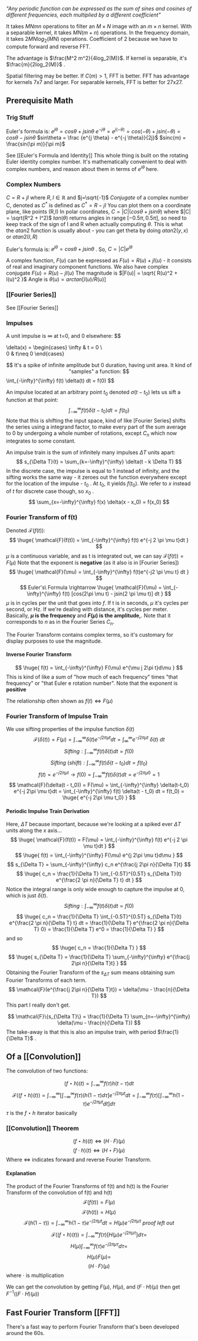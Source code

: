 *"Any periodic function can be expressed as the sum of sines and cosines of different frequencies, each multiplied by a different coefficient"*

It takes $MNmn$ operations to filter an $M \times N$ image with an $m \times n$ kernel. With a separable kernel, it takes $MN(m+n)$ operations. In the frequency domain, it takes $2MNlog_2(MN)$ operations. Coefficient of 2 because we have to compute forward and reverse FFT.

The advantage is $\frac{M^2 m^2}{4log_2(M)}$. If kernel is separable, it's $\frac{m}{2log_2(M)}$ .

Spatial filtering may be better. If $C(m) > 1$, FFT is better. FFT has advantage for kernels 7x7 and larger. For separable kernels, FFT is better for 27x27.

## Prerequisite Math
### Trig Stuff
Euler's formula is:
$e^{j\theta} = cos\theta + jsin\theta$ 
$e^{-j \theta} = e^{j (-\theta)} = cos(-\theta) + jsin(-\theta) = cos\theta - j sin\theta$
$sin\theta = \frac {e^{j \theta} - e^{-j \theta}}{2j}$
$sinc(m) = \frac{sin(\pi m)}{\pi m}$

See [[Euler's Formula and Identity]]
This whole thing is built on the rotating Euler identity complex number. It's mathematically convenient to deal with complex numbers, and reason about them in terms of $e^{i\theta}$ here. 

### Complex Numbers
$C = R+jI$ where $R,I \in \mathbb{R}$ and $j=\sqrt{-1}$
*Conjugate* of a complex number C, denoted as $C^*$ is defined as $C^* = R - jI$
You can plot them on a coordinate plane, like points (R,I)
In polar coordinates, $C=|C|(cos\theta + jsin\theta)$ where $|C| = \sqrt(R^2 + I^2)$
$tan(\theta)$ returns angles in range $[-0.5\pi, 0.5\pi]$, so need to keep track of the sign of I and R when actually computing $\theta$. This is what the $atan2$ function is usually about - you can get theta by doing $atan2(y,x)$ or $atan2(I, R)$ 

Euler's formula is:
$e^{j\theta} = cos\theta + jsin\theta$ . So, $C = |C|e^{j\theta}$ 

A complex function, $F(u)$ can be expressed as $F(u) = R(u) + jI(u)$ - it consists of real and imaginary component functions. 
We also have complex conjugate $F(u) = R(u) - jI(u)$ 
The magnitude is $|F(u)| = \sqrt{ R(u)^2 + I(u)^2 }$
Angle is $\theta(u) = arctan[I(u)/R(u)]$

### [[Fourier Series]]
See [[Fourier Series]]
### Impulses
A unit impulse is $\infty$ at t=0, and 0 elsewhere:
$$

\delta(x) = \begin{cases} 
  \infty & t = 0 \\  
  0 & t\neq 0
\end{cases}

$$
It's a spike of infinite amplitude but 0 duration, having unit area. It kind of "samples" a function:
$$
\int_{-\infty}^{\infty} f(t) \delta(t) dt = f(0)
$$

An impulse located at an arbitrary point $t_0$ denoted $\sigma(t-t_0)$ lets us sift a function at that point:
$$
\int_{-\infty}^{\infty} f(t) \delta(t - t_0) dt = f(t_0)
$$
Note that this is shifting the input space, kind of like [Fourier Series] shifts the series using a integrand factor, to make every part of the sum average to 0 by undergoing a whole number of rotations, except $C_n$ which now integrates to some constant. 

An impulse train is the sum of infinitely many impulses $\Delta T$ units apart:
$$
s_{\Delta T}(t) = \sum_{k=-\infty}^{\infty} \delta(t - k \Delta T)
$$
In the discrete case, the impulse is equal to 1 instead of infinity, and the sifting works the same way - it zeroes out the function everywhere except for the location of the impulse - $t_0$ . At $t_0$, it yields $f(t_0)$. We refer to $x$ instead of $t$ for discrete case though, so $x_0$ . 
$$
\sum_{x=-\infty}^{\infty} f(x) \delta(x - x_0) = f(x_0)
$$
### Fourier Transform of f(t)
Denoted $\mathcal{F}(f(t))$:
$$
\huge{
\mathcal{F}(f(t)) = \int_{-\infty}^{\infty} f(t) e^{-j 2 \pi \mu t}dt
}
$$
$\mu$ is a continuous variable, and as t is integrated out, we can say $\mathcal{F}(f(t)) = F(\mu)$
Note that the exponent is **negative** (as it also is in [Fourier Series])
$$
\huge{
	\mathcal{F}(\mu) = \int_{-\infty}^{\infty} f(t)e^{-j2 \pi \mu t} dt
}
$$
$$
Euler's\ Formula \rightarrow \huge{
	\mathcal{F}(\mu) = \int_{-\infty}^{\infty} f(t) [cos(2\pi \mu t) - jsin(2 \pi \mu t)] dt
}
$$
$\mu$ is in cycles per the unit that goes into $f$. If t is in seconds, $\mu$ it's cycles per second, or Hz. If we're dealing with distance, it's cycles per meter. Basically, **$\mu$ is the frequency** and **$F(\mu)$ is the amplitude,**. Note that it corresponds to $n$ as in the Fourier Series $C_n$. 

The Fourier Transform contains complex terms, so it's customary for display purposes to use the magnitude. 

#### Inverse Fourier Transform
$$
\huge{
	f(t) = \int_{-\infty}^{\infty} F(\mu) e^{\mu j 2\pi t}d\mu
}
$$
This is kind of like a sum of "how much of each frequency" times "that frequency" or "that Euler e rotation number".
Note that the exponent is **positive**

The relationship often shown as $f(t) \Leftrightarrow F(\mu)$
### Fourier Transform of Impulse Train
We use sifting properties of the impulse function $\delta(t)$
$$
\mathcal{F}(\delta(t)) = 
F(\mu) = 
\int_{-\infty}^{\infty} \delta(t) e^{-j 2\pi \mu t}dt =
\int_{\infty}^{\infty} e^{-j 2\pi \mu t}\ \delta(t)\ dt
$$
$$
Sifting: \int_{-\infty}^{\infty} f(t) \delta(t) dt = f(0)
$$ 
$$
Sifting\ (shift):\int_{-\infty}^{\infty} f(t) \delta(t - t_0) dt = f(t_0)
$$
$$
f(t) = e^{-j 2\pi \mu t} \rightarrow f(0) = \int_{-\infty}^{\infty} f(t) \delta(t) dt = e^{-j 2\pi \mu 0} = 1
$$
$$
\mathcal{F}(\delta(t - t_0)) = 
F(\mu) = 
\int_{-\infty}^{\infty} \delta(t-t_0) e^{-j 2\pi \mu t}dt = 
\int_{-\infty}^{\infty} f(t) \delta(t - t_0) dt = 
f(t_0) = 
\huge{
	e^{-j 2\pi \mu t_0}
}
$$
#### Periodic Impulse Train Derivation
Here, $\Delta T$ because important, because we're looking at a spiked ever $\Delta T$ units along the x axis...
$$
\huge{
\mathcal{F}(f(t)) = F(\mu) = \int_{-\infty}^{\infty} f(t) e^{-j 2 \pi \mu t}dt
}
$$
$$
\huge{
	f(t) = \int_{-\infty}^{\infty} F(\mu) e^{j 2\pi \mu t}d\mu
}
$$
$$
s_{\Delta T} = 
\sum_{-\infty}^{\infty} c_n e^{\frac{j 2\pi n}{\Delta T}t}
$$
$$
\huge{
	c_n = 
	\frac{1}{\Delta T} \int_{-0.5T}^{0.5T} 
		s_{\Delta T}(t) e^{\frac{2 \pi n}{\Delta T} t} dt
}
$$
Notice the integral range is only wide enough to capture the impulse at 0, which is just $\delta(t)$.
$$
Sifting: \int_{-\infty}^{\infty} f(t) \delta(t) dt = f(0)
$$
$$
\huge{
	c_n = 
	\frac{1}{\Delta T} \int_{-0.5T}^{0.5T} 
		s_{\Delta T}(t) e^{\frac{2 \pi n}{\Delta T} t} dt = 
	\frac{1}{\Delta T}  e^{\frac{2 \pi n}{\Delta T} 0} = 
	\frac{1}{\Delta T}  e^0 = 
	\frac{1}{\Delta T} 
}
$$
and so
$$
\huge{
	c_n = 
	\frac{1}{\Delta T}
}
$$
$$
\huge{
	s_{\Delta T} = 
	\frac{1}{\Delta T} \sum_{-\infty}^{\infty} e^{\frac{j 2\pi n}{\Delta T}t}
}
$$
Obtaining the Fourier Transform of the $s_{\Delta T}$ sum means obtaining sum Fourier Transforms of each term. 
$$
\mathcal{F}(e^{\frac{j 2\pi n}{\Delta T}t}) = \delta(\mu - \frac{n}{\Delta T})
$$
This part I really don't get. 


$$
\mathcal{F}\{s_{\Delta T}\} = \frac{1}{\Delta T} \sum_{n=-\infty}^{\infty} \delta(\mu - \frac{n}{\Delta T})
$$
The take-away is that this is also an impulse train, with period $\frac{1}{\Delta T}$ . 
## Of a [[Convolution]]
The convolution of two functions:

$$
(f \star h)(t) = \int_{-\infty}^{\infty} f(\tau)h(t - \tau)dt
$$
$$
\mathcal{F}((f \star h)(t)) = 
\int_{-\infty}^{\infty} \Bigg[ \int_{-\infty}^{\infty} f(\tau)(h(1-\tau)d\tau \Bigg]  e^{-j 2\pi \mu t}dt = 
\int_{-\infty}^{\infty} f(\tau) \Bigg[ \int_{-\infty}^{\infty} h(1-\tau)   e^{-j 2\pi \mu t} dt \Bigg] d\tau
$$
$\tau$ is the $f \star h$ iterator basically
### [[Convolution]] Theorem
$$
(f \star h)(t) \Leftrightarrow (H \cdot F)(\mu)
$$
$$
(f \cdot h)(t) \Leftrightarrow (H \star F)(\mu)
$$
Where $\Leftrightarrow$ indicates forward and reverse Fourier Transform. 

#### Explanation
The product of the Fourier Transforms of f(t) and h(t) is the Fourier Transform of the convolution of f(t) and h(t)
$$
\mathcal{F}(f(t)) = F(\mu)
$$
$$
\mathcal{F}(h(t)) = H(\mu)
$$
$$
\mathcal{F}(h(1 - \tau)) = 
\int_{-\infty}^{\infty} h(1-\tau)   e^{-j 2\pi \mu t} dt = 
H(\mu)e^{-j 2\pi \mu \tau} \ proof\ left\ out
$$
$$
\mathcal{F}((f \star h)(t)) = 
\int_{-\infty}^{\infty} f(\tau) \Bigg[ H(\mu)e^{-j 2\pi \mu \tau} \Bigg] d\tau =
$$
$$
H(\mu) \int_{-\infty}^{\infty} f(\tau)  e^{-j 2\pi \mu \tau}  d\tau = 
$$
$$
H(\mu)F(\mu) =
$$
$$
(H \cdot F)(\mu)
$$
where $\cdot$ is multiplication

We can get the convolution by getting $F(\mu)$, $H(\mu)$, and $(F \cdot H)(\mu)$ then get $F^{-1}((F \cdot H)(\mu))$


## Fast Fourier Transform [[FFT]]
There's a fast way to perform Fourier Transform that's been developed around the 60s. 